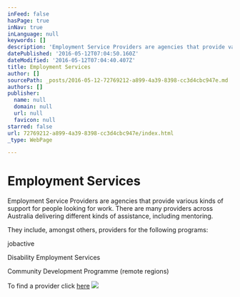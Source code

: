 ```yaml
---
inFeed: false
hasPage: true
inNav: true
inLanguage: null
keywords: []
description: 'Employment Service Providers are agencies that provide various kinds of support for people looking for work. There are many providers across Australia delivering different kinds of assistance, including mentoring.'
datePublished: '2016-05-12T07:04:50.160Z'
dateModified: '2016-05-12T07:04:40.407Z'
title: Employment Services
author: []
sourcePath: _posts/2016-05-12-72769212-a899-4a39-8398-cc3d4cbc947e.md
authors: []
publisher:
  name: null
  domain: null
  url: null
  favicon: null
starred: false
url: 72769212-a899-4a39-8398-cc3d4cbc947e/index.html
_type: WebPage

---
```

# Employment Services

Employment Service Providers are agencies that provide various kinds of support for people looking for work. There are many providers across Australia delivering different kinds of assistance, including mentoring.

They include, amongst others, providers for the following programs:

jobactive

Disability Employment Services

Community Development Programme (remote regions)

To find a provider click [here][0]
![](https://the-grid-user-content.s3-us-west-2.amazonaws.com/97f0c67f-98e8-4874-8f59-e75e42d20d47.jpg)

[0]: https://jobsearch.gov.au/serviceproviders/search?jsk=1